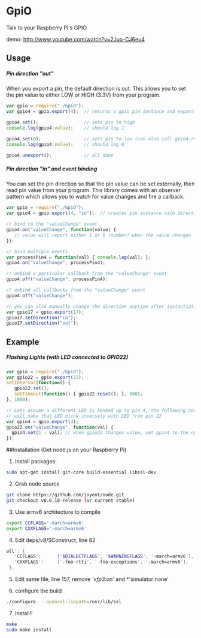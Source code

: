 GpiO
====
Talk to your Raspberry Pi's GPIO

demo: http://www.youtube.com/watch?v=2Juo-CJ6eu4

## Usage

##### Pin direction "out"
When you export a pin, the default direction is out. This allows you to set the pin 
value to either LOW or HIGH (3.3V) from your program.
```js
var gpio = require("./GpiO");
var gpio4 = gpio.export(4);  // returns a gpio pin instance and exports that pin

gpio4.set();                 // sets pin to high
console.log(gpio4.value);    // should log 1

gpio4.set(0);                // sets pin to low (can also call gpio4.reset()
console.log(gpio4.value);    // should log 0

gpio4.unexport();            // all done
```

##### Pin direction "in" and event binding
You can set the pin direction so that the pin value can be set externally, then 
read pin value from your program. This library comes with an observer pattern which
allows you to watch for value changes and fire a callback.
```js
var gpio = require("./GpiO");
var gpio4 = gpio.export(4, "in");  // creates pin instance with direction "in"

// bind to the "valueChange" event
gpio4.on("valueChange", function(value) {
   // value will report either 1 or 0 (number) when the value changes
});

// bind multiple events
var processPin4 = function(val) { console.log(val); };
gpio4.on("valueChange", processPin4);

// unbind a particular callback from the "valueChange" event
gpio4.off("valueChange", processPin4);

// unbind all callbacks from the "valueChange" event
gpio4.off("valueChange");

// you can also manually change the direction anytime after instantiation
var gpio17 = gpio.export(17);
gpio17.setDirection("in");
gpio17.setDirection("out");
```

## Example
##### Flashing Lights (with LED connected to GPIO22)
```js
var gpio = require("./GpiO");
var gpio22 = gpio.export(22);
setInterval(function() {
   gpio22.set();
   setTimeout(function() { gpio22.reset(); }, 500);
}, 1000);

// Lets assume a different LED is hooked up to pin 4, the following code 
// will make that LED blink inversely with LED from pin 22 
var gpio4 = gpio.export(4);
gpio22.on("valueChange", function(val) {
  gpio4.set(1 - val); // when gpio22 changes value, set gpio4 to the opposite value
});
```


##Installation (Get node.js on your Raspberry Pi)
1. Install packages:
```bash
sudo apt-get install git-core build-essential libssl-dev
```

2. Grab node source
```bash
git clone https://github.com/joyent/node.git
git checkout v0.6.18-release (or current stable)
```

3. Use armv6 architecture to compile
```bash
export CCFLAGS='-march=armv6'
export CXXFLAGS='-march=armv6'
```

4. Edit deps/v8/SConstruct, line 82
```bash
all': {
   'CCFLAGS':      ['$DIALECTFLAGS', '$WARNINGFLAGS', '-march=armv6'],
   'CXXFLAGS':     ['-fno-rtti', '-fno-exceptions', '-march=armv6'],
 },
```

5. Edit same file, line 157, remove *'vfp3:on'* and *'simulator:none'

6. configure the build
```bash
./configure  --openssl-libpath=/usr/lib/ssl
```

7. Install!!
```bash
make
sudo make install
```
